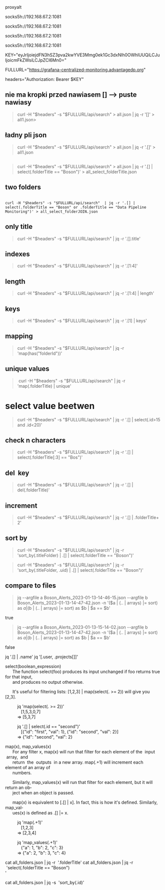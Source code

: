 proxyalt

socks5h://192.168.67.2:1081

socks5h://192.168.67.2:1081

socks5h://192.168.67.2:1081

socks5h://192.168.67.2:1081

  

KEY="eyJrIjoiejdFN3hSZ3pva2kwYVE3Mmg0ek1Gc3dxNlh0OWhlUUQiLCJuIjoicmFkZWsiLCJpZCI6Mn0="

FULLURL="https://grafana-centralized-monitoring.advantagedp.org"

headers="Authorization: Bearer $KEY"

  

## nie ma kropki przed nawiasem [] --> puste nawiasy

> curl -H "$headers" -s "$FULLURL/api/search" > all.json | jq -r '[]' > all1.json>

  

## ładny pli json

> curl -H "$headers" -s "$FULLURL/api/search" > all.json | jq -r '.[]' > all1.json

  

##

> curl -H "$headers" -s "$FULLURL/api/search" > all.json | jq -r '.[] | select(.folderTitle == "Boson")' > all_select_folderTitle.json

  

## two folders

```

curl -H "$headers" -s "$FULLURL/api/search"  | jq -r '.[] | select(.folderTitle == "Boson" or .folderTitle == "Data Pipeline Monitoring")' > all_select_folderJOIN.json  

```

  

## only title

  

> curl -H "$headers" -s "$FULLURL/api/search" | jq -r '.[].title'

  

## indexes

  

> curl -H "$headers" -s "$FULLURL/api/search" | jq -r '.[1:4]'

  

## length

  

> curl -H "$headers" -s "$FULLURL/api/search" | jq -r '.[1:4] | length'

  

## keys

  

> curl -H "$headers" -s "$FULLURL/api/search" | jq -r '.[1] | keys'

  

## mapping

> curl -H "$headers" -s "$FULLURL/api/search" | jq -r 'map(has("folderId"))'

  

## unique values

  

>  curl -H "$headers" -s "$FULLURL/api/search" | jq -r 'map(.folderTitle) | unique'

  

# select value beetwen

> curl -H "$headers" -s "$FULLURL/api/search" | jq -r '.[] | select(.id>15 and .id<20)'

  

## check n characters

>curl -H "$headers" -s "$FULLURL/api/search" | jq -r '.[] | select(.folderTitle[:3] == "Bos")'

  

## del  key

>curl -H "$headers" -s "$FULLURL/api/search" | jq -r '.[] | del(.folderTitle)'

  

## increment

>curl -H "$headers" -s "$FULLURL/api/search" | jq -r '.[] | .folderTitle+ 2'

  
  

## sort by

> curl -H "$headers" -s "$FULLURL/api/search" | jq -r 'sort_by(.titleFolder) | .[] | select(.folderTitle == "Boson")'

  

> curl -H "$headers" -s "$FULLURL/api/search" | jq -r 'sort_by(.titleFolder, .uid) | .[] | select(.folderTitle == "Boson")'


## compare to files
>jq --argfile a Boson_Alerts_2023-01-13-14-46-15.json --argfile b Boson_Alerts_2023-01-13-14-47-42.json -n '($a | (.. | arrays) |= sort) as $a | ($b | (.. | arrays) |= sort) as $b | $a == $b'

true 

> jq --argfile a Boson_Alerts_2023-01-13-15-14-02.json --argfile b Boson_Alerts_2023-01-13-14-47-42.json -n '($a | (.. | arrays) |= sort) as $a | ($b | (.. | arrays) |= sort) as $b | $a == $b'

false


jq '.[] | .name'
jq '[.user, .projects[]]'

select(boolean_expression)  
      The function select(foo) produces its input unchanged if foo returns true for that input,  
      and produces no output otherwise.  
  
      It's useful for filtering lists: [1,2,3] | map(select(. >= 2)) will give you [2,3].  
  
          jq 'map(select(. >= 2))'  
             [1,5,3,0,7]  
          => [5,3,7]  
  
          jq '.[] | select(.id == "second")'  
             [{"id": "first", "val": 1}, {"id": "second", "val": 2}]  
          => {"id": "second", "val": 2}


map(x), map_values(x)  
      For any filter x, map(x) will run that filter for each element of the  input  array,  and  
      return  the  outputs  in a new array. map(.+1) will increment each element of an array of  
      numbers.  
  
      Similarly, map_values(x) will run that filter for each element, but it will return an ob‐  
      ject when an object is passed.  
  
      map(x) is equivalent to [.[] | x]. In fact, this is how it's defined. Similarly, map_val‐  
      ues(x) is defined as .[] |= x.  
  
          jq 'map(.+1)'  
             [1,2,3]  
          => [2,3,4]  
  
          jq 'map_values(.+1)'  
             {"a": 1, "b": 2, "c": 3}  
          => {"a": 2, "b": 3, "c": 4}

cat all_folders.json | jq -r  '.folderTitle'
cat all_folders.json | jq -r  'select(.folderTitle == "Boson")  
'

cat all_folders.json | jq -s  'sort_by(.id)'